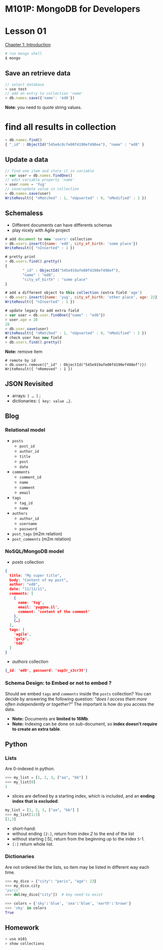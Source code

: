 # M101P: MongoDB for Developers

# Lesson 01

[Chapter 1: Introduction](https://university.mongodb.com/courses/10gen/M101P/2014_October/courseware/Chapter_1_Introduction/)

```bash
# run mongo shell
$ mongo
```

## Save an retrieve data

```js
// select database
> use test
// add an entry to collection 'name'
> db.names.save({'name': 'ed8'})
```
**Note**: you need to quote string values.

# find all results in collection

```js
> db.names.find()
{ "_id" : ObjectId("545e6c8cfe00f4190ef498ee"), "name" : "ed8" }
```

## Update a data

```js
// find one item and store it in variable 
> var user = db.names.findOne()
// edit variable property 'name'
> user.name = 'Yug'
// save/update value in collection
> db.names.save(user)
WriteResult({ "nMatched" : 1, "nUpserted" : 0, "nModified" : 1 })
```

## Schemaless

* Different documents can have differents schemas
* play nicely with Agile project

```js
# add document to new 'users' collection
> db.users.insert({name: 'ed8', city_of_birth: 'some place'})
WriteResult({ "nInserted" : 1 })

# pretty print
> db.users.find().pretty()
{
        "_id" : ObjectId("545e919afe00f4190ef498ef"),
        "name" : "ed8",
        "city_of_birth" : "some place"
}

# add a different object to this collection (extra field 'age')
> db.users.insert({name: 'yug', city_of_birth: 'other place', age: 22})
WriteResult({ "nInserted" : 1 })

# update legacy to add extra field
> var user = db.user.findOne({"name" : "ed8"})
> user.age = 28
28
> db.user.save(user)
WriteResult({ "nMatched" : 1, "nUpserted" : 0, "nModified" : 1 })
# check user has new field
> db.users.find().pretty()
```

**Note:** remove item
```
# remote by id
> db.users.remove({"_id" : ObjectId("545e919afe00f4190ef498ef")})
WriteResult({ "nRemoved" : 1 })
```

## JSON Revisited

* arrays: `[ … ]` ;
* dictionaries: `{ key: value …}`.


## Blog

### Relational model
* `posts`
    * `post_id`
    * `author_id`
    * `title`
    * `post`
    * `date`
* `comments`
    * `comment_id`
    * `name`
    * `comment`
    * `email`
* `tags`
    * `tag_id`
    * `name`
* `authors`
    * `author_id`
    * `username`
    * `password`
* `post_tags` (m2m relation)
* `post_comments` (m2m relation)

### NoSQL/MongoDB model

* _posts_ collection

```json
{
  title: "My super title",
  body: "Content of my post",
  author: "ed8",
  date: "11/11/11",
  comments: [
    {
      name: 'Yug',
      email: 'yug@ma.il',
      comment: 'content of the comment'
    },
    {…}
  ],
  tags: [
    'agile',
    'gulp',
    'tdd'
  ]
}
```

* _authors_ collection

```json
{_id: 'ed8', password: 'sup3r_s3cr3t'}
```

### Schema Design: to Embed or not to embed ?

Should we embed `tags` and `comments` inside the `posts` collection? You can decide by answering the following 
question: _"does I access them more often independently or together?"_
The important is how do you access the data.

* **Note:** Documents are **limited to 16Mb**.
* **Note:** Indexing can be done on sub-document, so **index doesn't require to create an extra table**.


## Python

### Lists

Are 0-indexed in python.
```python
>>> my_list = [1, 2, 3, ["aa", "bb"] ]
>>> my_list[0]
1
```
* slices are defined by a starting index, which is included, and an **ending index that is excluded**:
 ```python
my_list = [1, 2, 3, ["aa", "bb"] ]
>>> my_list[1:3]
[2,3]
```
 * short-hand:
  * without ending `[2:]`, return from index _2_ to the end of the list  
  * without starting [:5], return from the beginning up to the index `5`-1. 
  * `[:]` return whole list.
  
### Dictionaries

Are not ordered like the lists, so item may be listed in different way each time.
```python
>>> my_dico = {"city": "paris", "age": 23}
>>> my_dico.city
"paris"
>>> del(my_dico["city"])  # key need to exist

>>> colors = {'sky':'blue', 'sea':'blue', 'earth':'brown'}
>>> 'sky' in colors
True
```

## Homework

```js
> use m101
> show collections
```